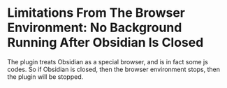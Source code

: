 # Limitations From The Browser Environment: No Background Running After Obsidian Is Closed

The plugin treats Obsidian as a special browser, and is in fact some js codes. So if Obsidian is closed, then the browser environment stops, then the plugin will be stopped.
